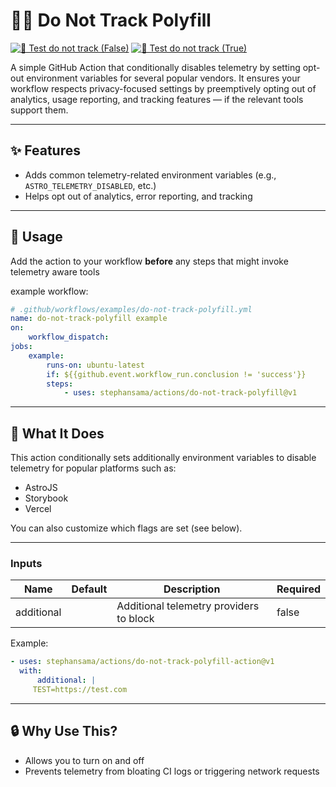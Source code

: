 # 🕵️‍♂️ Do Not Track Polyfill

[![🧪 Test do not track (False)](https://github.com/stephansama/actions/actions/workflows/test-do-not-track-polyfill-false.yml/badge.svg)](https://github.com/stephansama/actions/actions/workflows/test-do-not-track-polyfill-false.yml)
[![🧪 Test do not track (True)](https://github.com/stephansama/actions/actions/workflows/test-do-not-track-polyfill-true.yml/badge.svg)](https://github.com/stephansama/actions/actions/workflows/test-do-not-track-polyfill-true.yml)

A simple GitHub Action that conditionally disables telemetry by setting opt-out environment variables for several popular vendors. It ensures your workflow respects privacy-focused settings by preemptively opting out of analytics, usage reporting, and tracking features — if the relevant tools support them.

---

## ✨ Features

- Adds common telemetry-related environment variables
  (e.g., `ASTRO_TELEMETRY_DISABLED`, etc.)
- Helps opt out of analytics, error reporting, and tracking

---

## 🚀 Usage

Add the action to your workflow **before** any steps that might invoke telemetry aware tools

example workflow:

```yaml
# .github/workflows/examples/do-not-track-polyfill.yml
name: do-not-track-polyfill example
on:
    workflow_dispatch:
jobs:
    example:
        runs-on: ubuntu-latest
        if: ${{github.event.workflow_run.conclusion != 'success'}}
        steps:
            - uses: stephansama/actions/do-not-track-polyfill@v1
```

---

## 🌱 What It Does

This action conditionally sets additionally environment
variables to disable telemetry for popular platforms such as:

- AstroJS
- Storybook
- Vercel

You can also customize which flags are set (see below).

---

<!-- ACTION-INPUT-LIST:START -->

### Inputs
| Name       | Default | Description                             | Required |
| ---------- | ------- | --------------------------------------- | -------- |
| additional |         | Additional telemetry providers to block | false    |

<!-- ACTION-INPUT-LIST:END -->

Example:

```yaml
- uses: stephansama/actions/do-not-track-polyfill-action@v1
  with:
      additional: |
     TEST=https://test.com
```

---

## 🔒 Why Use This?

- Allows you to turn on and off
- Prevents telemetry from bloating CI logs or triggering network requests
